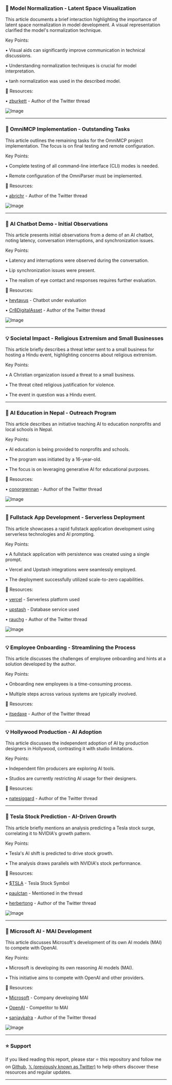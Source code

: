 ### 🤖 Model Normalization - Latent Space Visualization

This article documents a brief interaction highlighting the importance of latent space normalization in model development.  A visual representation clarified the model's normalization technique.

Key Points:

•  Visual aids can significantly improve communication in technical discussions.


•  Understanding normalization techniques is crucial for model interpretation.


•  tanh normalization was used in the described model.


🔗 Resources:

• [zburkett](https://x.com/zburkett) - Author of the Twitter thread


![Image](https://pbs.twimg.com/media/GmFWVAdXUAAsUNG?format=jpg&name=small)


---

### 🤖 OmniMCP Implementation - Outstanding Tasks

This article outlines the remaining tasks for the OmniMCP project implementation.  The focus is on final testing and remote configuration.

Key Points:

•  Complete testing of all command-line interface (CLI) modes is needed.


•  Remote configuration of the OmniParser must be implemented.



🔗 Resources:

• [abrichr](https://x.com/abrichr) - Author of the Twitter thread


![Image](https://pbs.twimg.com/media/GmIsD-AWEAAox-1?format=jpg&name=small)


---

### 🤖 AI Chatbot Demo - Initial Observations

This article presents initial observations from a demo of an AI chatbot, noting latency, conversation interruptions, and synchronization issues.

Key Points:

•  Latency and interruptions were observed during the conversation.


•  Lip synchronization issues were present.


•  The realism of eye contact and responses requires further evaluation.



🔗 Resources:

• [heytavus](https://x.com/heytavus) - Chatbot under evaluation


• [Cr8DigitalAsset](https://x.com/Cr8DigitalAsset) - Author of the Twitter thread


![Image](https://pbs.twimg.com/amplify_video_thumb/1901130618294988800/img/XTwM1pbKwbPEAwC0.jpg)


---

### 💡 Societal Impact - Religious Extremism and Small Businesses

This article briefly describes a threat letter sent to a small business for hosting a Hindu event, highlighting concerns about religious extremism.

Key Points:

•  A Christian organization issued a threat to a small business.


•  The threat cited religious justification for violence.


•  The event in question was a Hindu event.



---

### 🤖 AI Education in Nepal - Outreach Program

This article describes an initiative teaching AI to education nonprofits and local schools in Nepal.

Key Points:

•  AI education is being provided to nonprofits and schools.


•  The program was initiated by a 16-year-old.


•  The focus is on leveraging generative AI for educational purposes.



🔗 Resources:

• [conorgrennan](https://x.com/conorgrennan) - Author of the Twitter thread


![Image](https://pbs.twimg.com/media/GmHpOBgbcAIHcd8?format=jpg&name=small)


---

### 🚀 Fullstack App Development - Serverless Deployment

This article showcases a rapid fullstack application development using serverless technologies and AI prompting.

Key Points:

•  A fullstack application with persistence was created using a single prompt.


•  Vercel and Upstash integrations were seamlessly employed.


•  The deployment successfully utilized scale-to-zero capabilities.



🔗 Resources:

• [vercel](https://x.com/vercel) - Serverless platform used


• [upstash](https://x.com/upstash) - Database service used


• [rauchg](https://x.com/rauchg) - Author of the Twitter thread


![Image](https://pbs.twimg.com/media/Glt1-5ebwAATIFu?format=jpg&name=small)


---

### 💡 Employee Onboarding - Streamlining the Process

This article discusses the challenges of employee onboarding and hints at a solution developed by the author.

Key Points:


• Onboarding new employees is a time-consuming process.


•  Multiple steps across various systems are typically involved.



🔗 Resources:

• [itsedaxe](https://x.com/itsedaxe) - Author of the Twitter thread


---

### 💡 Hollywood Production - AI Adoption

This article discusses the independent adoption of AI by production designers in Hollywood, contrasting it with studio limitations.


Key Points:

•  Independent film producers are exploring AI tools.


•  Studios are currently restricting AI usage for their designers.



🔗 Resources:

• [natesiggard](https://x.com/natesiggard) - Author of the Twitter thread



---

### 🚀 Tesla Stock Prediction - AI-Driven Growth

This article briefly mentions an analysis predicting a Tesla stock surge, correlating it to NVIDIA's growth pattern.

Key Points:

•  Tesla's AI shift is predicted to drive stock growth.


•  The analysis draws parallels with NVIDIA's stock performance.


🔗 Resources:

• [$TSLA](https://x.com/search?q=%24TSLA&src=cashtag_click) - Tesla Stock Symbol


• [paulctan](https://x.com/paulctan) - Mentioned in the thread


• [herbertong](https://x.com/herbertong) - Author of the Twitter thread


![Image](https://pbs.twimg.com/ext_tw_video_thumb/1900924916339556352/pu/img/k_cw5CYu8DoLijan.jpg)


---

### 🤖 Microsoft AI - MAI Development

This article discusses Microsoft's development of its own AI models (MAI) to compete with OpenAI.


Key Points:


•  Microsoft is developing its own reasoning AI models (MAI).


•  This initiative aims to compete with OpenAI and other providers.



🔗 Resources:

• [Microsoft](https://x.com/Microsoft) - Company developing MAI


• [OpenAI](https://x.com/OpenAI) - Competitor to MAI


• [sanjaykalra](https://x.com/sanjaykalra) - Author of the Twitter thread


![Image](https://pbs.twimg.com/media/GmFk_z_bcAAtjDJ?format=jpg&name=small)


---

### ⭐️ Support

If you liked reading this report, please star ⭐️ this repository and follow me on [Github](https://github.com/Drix10), [𝕏 (previously known as Twitter)](https://x.com/DRIX_10_) to help others discover these resources and regular updates.

---